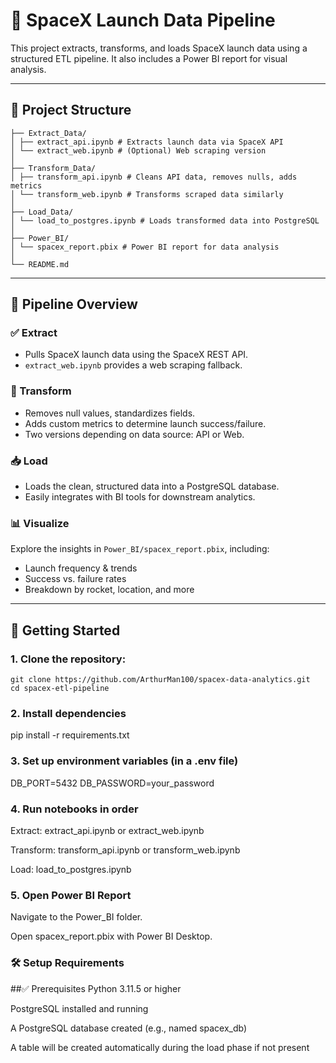 # 🚀 SpaceX Launch Data Pipeline

This project extracts, transforms, and loads SpaceX launch data using a structured ETL pipeline. It also includes a Power BI report for visual analysis.

---

## 📁 Project Structure
```
├── Extract_Data/
│ ├── extract_api.ipynb # Extracts launch data via SpaceX API
│ └── extract_web.ipynb # (Optional) Web scraping version
│
├── Transform_Data/
│ ├── transform_api.ipynb # Cleans API data, removes nulls, adds metrics
│ └── transform_web.ipynb # Transforms scraped data similarly
│
├── Load_Data/
│ └── load_to_postgres.ipynb # Loads transformed data into PostgreSQL
│
├── Power_BI/
│ └── spacex_report.pbix # Power BI report for data analysis
│
└── README.md
```
---

## 🔧 Pipeline Overview

### ✅ Extract
- Pulls SpaceX launch data using the SpaceX REST API.
- `extract_web.ipynb` provides a web scraping fallback.

### 🔄 Transform
- Removes null values, standardizes fields.
- Adds custom metrics to determine launch success/failure.
- Two versions depending on data source: API or Web.

### 📥 Load
- Loads the clean, structured data into a PostgreSQL database.
- Easily integrates with BI tools for downstream analytics.

### 📊 Visualize
Explore the insights in `Power_BI/spacex_report.pbix`, including:
- Launch frequency & trends
- Success vs. failure rates
- Breakdown by rocket, location, and more

---

## 🚀 Getting Started

### 1. Clone the repository:
```
git clone https://github.com/ArthurMan100/spacex-data-analytics.git
cd spacex-etl-pipeline
```
### 2. Install dependencies
pip install -r requirements.txt

### 3. Set up environment variables (in a .env file)
DB_PORT=5432
DB_PASSWORD=your_password

### 4. Run notebooks in order

Extract: extract_api.ipynb or extract_web.ipynb

Transform: transform_api.ipynb or transform_web.ipynb

Load: load_to_postgres.ipynb

### 5. Open Power BI Report

Navigate to the Power_BI folder.

Open spacex_report.pbix with Power BI Desktop.

### 🛠 Setup Requirements
##✅ Prerequisites
Python 3.11.5 or higher

PostgreSQL installed and running

A PostgreSQL database created (e.g., named spacex_db)

A table will be created automatically during the load phase if not present















